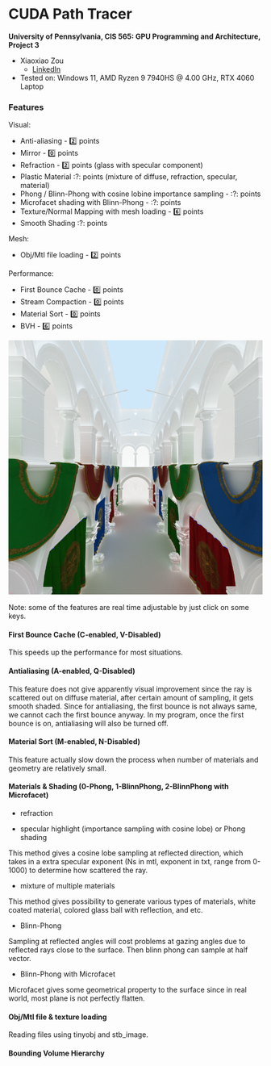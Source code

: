 CUDA Path Tracer
================

**University of Pennsylvania, CIS 565: GPU Programming and Architecture, Project 3**

* Xiaoxiao Zou
  * [LinkedIn](https://www.linkedin.com/in/xiaoxiao-zou-23482a1b9/)
* Tested on: Windows 11, AMD Ryzen 9 7940HS @ 4.00 GHz, RTX 4060 Laptop 

### Features

Visual:
* Anti-aliasing - :two: points
* Mirror - :zero: points
* Refraction - :two: points (glass with specular component)
* Plastic Material :?: points (mixture of diffuse, refraction, specular, material)
* Phong / Blinn-Phong with cosine lobine importance sampling - :?: points 
* Microfacet shading with Blinn-Phong - :?: points 
* Texture/Normal Mapping with mesh loading - :six: points
* Smooth Shading :?: points 

Mesh: 
* Obj/Mtl file loading - :two: points

Performance:
* First Bounce Cache - :zero: points
* Stream Compaction - :zero: points
* Material Sort - :zero: points
* BVH - :six: points

![sponza](./img/sponza.png)

Note: some of the features are real time adjustable by just click on some keys. 

#### First Bounce Cache (C-enabled, V-Disabled)
This speeds up the performance for most situations. 

#### Antialiasing (A-enabled, Q-Disabled)
This feature does not give apparently visual improvement since the ray is scattered out on diffuse material, after certain amount of sampling, it gets smooth shaded. Since for antialiasing, the first bounce is not always same, we cannot cach the first bounce anyway. In my program, once the first bounce is on, antialiasing will also be turned off. 

#### Material Sort (M-enabled, N-Disabled)
This feature actually slow down the process when number of materials and geometry are relatively small.


#### Materials & Shading (0-Phong, 1-BlinnPhong, 2-BlinnPhong with Microfacet)

* refraction

* specular highlight (importance sampling with cosine lobe) or Phong shading

This method gives a cosine lobe sampling at reflected direction, which takes in a extra specular exponent (Ns in mtl, exponent in txt, range from 0-1000) to determine how scattered the ray. 

* mixture of multiple materials

This method gives possibility to generate various types of materials, white coated material, colored glass ball with reflection, and etc. 

* Blinn-Phong

Sampling at reflected angles will cost problems at gazing angles due to reflected rays close to the surface. Then blinn phong can sample at half vector. 

* Blinn-Phong with Microfacet

Microfacet gives some geometrical property to the surface since in real world, most plane is not perfectly flatten. 


#### Obj/Mtl file & texture loading 

Reading files using tinyobj and stb_image. 

#### Bounding Volume Hierarchy

